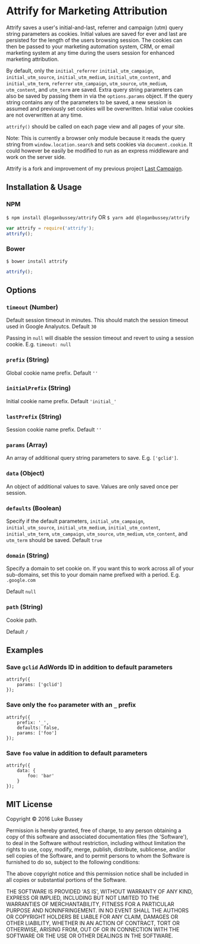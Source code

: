 # Attrify for Marketing Attribution

Attrify saves a user's initial-and-last, referrer and campaign (utm) query string parameters as cookies. Initial values are saved for ever and last are persisted for the length of the users browsing session. The cookies can then be passed to your marketing automation system, CRM, or email marketing system at any time during the users session for enhanced marketing attribution.

By default, only the `initial_referrer` `initial_utm_campaign`, `initial_utm_source`, `initial_utm_medium`, `initial_utm_content`, and `initial_utm_term`, `referrer` `utm_campaign`, `utm_source`, `utm_medium`, `utm_content`, and `utm_term` are saved. Extra query string parameters can also be saved by passing them in via the `options.params` object. If the query string contains any of the parameters to be saved, a new session is assumed and previously set cookies will be overwritten. Initial value cookies are not overwritten at any time.

`attrify()` should be called on each page view and all pages of your site.

Note: This is currently a browser only module because it reads the query string from `window.location.search` and sets cookies via `document.cookie`. It could however be easily be modified to run as an express middleware and work on the server side.

Attrify is a fork and improvement of my previous project [Last Campaign](https://github.com/Yesware/last-campaign).

## Installation & Usage

### NPM
`$ npm install @loganbussey/attrify` OR `$ yarn add @loganbussey/attrify`

```js
var attrify = require('attrify');
attrify();
```

### Bower
`$ bower install attrify`

```js
attrify();
```

## Options

### `timeout` (Number)

Default session timeout in minutes. This should match the session timeout used in Google Analyutcs. Default `30`

Passing in `null` will disable the session timeout and revert to using a session cookie. E.g. `timeout: null`

### `prefix` (String)

Global cookie name prefix. Default `''`

### `initialPrefix` (String)

Initial cookie name prefix. Default `'initial_'`

### `lastPrefix` (String)

Session cookie name prefix. Default `''`

### `params` (Array)

An array of additional query string parameters to save. E.g. `['gclid']`.

### `data` (Object)

An object of additional values to save. Values are only saved once per session.

### `defaults` (Boolean)

Specify if the default parameters, `initial_utm_campaign`, `initial_utm_source`, `initial_utm_medium`, `initial_utm_content`, `initial_utm_term`, `utm_campaign`, `utm_source`, `utm_medium`, `utm_content`, and `utm_term` should be saved. Default `true`

### `domain` (String)

Specify a domain to set cookie on. If you want this to work across all of your sub-domains, set this to your domain name prefixed with a period. E.g. `.google.com`

Default `null`

### `path` (String)

Cookie path.

Default `/`

## Examples

### Save `gclid` AdWords ID in addition to default parameters
```
attrify({
    params: ['gclid']
});
```

### Save only the `foo` parameter with an `_` prefix
```
attrify({
    prefix: '_',
    defaults: false,
    params: ['foo']
});
```

### Save `foo` value in addition to default parameters
```
attrify({
    data: {
        foo: 'bar'
    }
});
```

## MIT License

Copyright © 2016 Luke Bussey

Permission is hereby granted, free of charge, to any person obtaining a copy of this software and associated documentation files (the 'Software'), to deal in the Software without restriction, including without limitation the rights to use, copy, modify, merge, publish, distribute, sublicense, and/or sell copies of the Software, and to permit persons to whom the Software is furnished to do so, subject to the following conditions:

The above copyright notice and this permission notice shall be included in all copies or substantial portions of the Software.

THE SOFTWARE IS PROVIDED 'AS IS', WITHOUT WARRANTY OF ANY KIND, EXPRESS OR IMPLIED, INCLUDING BUT NOT LIMITED TO THE WARRANTIES OF MERCHANTABILITY, FITNESS FOR A PARTICULAR PURPOSE AND NONINFRINGEMENT. IN NO EVENT SHALL THE AUTHORS OR COPYRIGHT HOLDERS BE LIABLE FOR ANY CLAIM, DAMAGES OR OTHER LIABILITY, WHETHER IN AN ACTION OF CONTRACT,
TORT OR OTHERWISE, ARISING FROM, OUT OF OR IN CONNECTION WITH THE SOFTWARE OR THE USE OR OTHER DEALINGS IN THE SOFTWARE.
